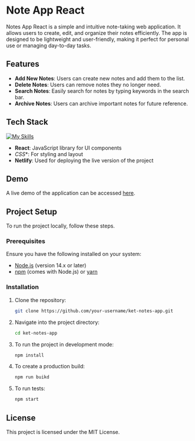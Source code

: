 # Note App React

Notes App React is a simple and intuitive note-taking web application. It allows users to create, edit, and organize their notes efficiently. The app is designed to be lightweight and user-friendly, making it perfect for personal use or managing day-to-day tasks.

## Features
- **Add New Notes**: Users can create new notes and add them to the list.
- **Delete Notes**: Users can remove notes they no longer need.
- **Search Notes**: Easily search for notes by typing keywords in the search bar.
- **Archive Notes**: Users can archive important notes for future reference.

## Tech Stack
[![My Skills](https://skillicons.dev/icons?i=react,css,netlify)](https://skillicons.dev)
- **React**: JavaScript library for UI components
- *CSS**: For styling and layout
- **Netlify**: Used for deploying the live version of the project

## Demo
A live demo of the application can be accessed [here](https://ket-notes-app.netlify.app/).

## Project Setup
To run the project locally, follow these steps.

### Prerequisites
Ensure you have the following installed on your system:
- [Node.js](https://nodejs.org/) (version 14.x or later)
- [npm](https://www.npmjs.com/) (comes with Node.js) or [yarn](https://yarnpkg.com/)

### Installation
1. Clone the repository:
   ```bash
   git clone https://github.com/your-username/ket-notes-app.git
2. Navigate into the project directory:
   ```bash
   cd ket-notes-app
3. To run the project in development mode:
   ```bash
   npm install
4. To create a production build:
   ```bash
   npm run buikd
5. To run tests:
   ```bash
   npm start


## License
This project is licensed under the MIT License.
